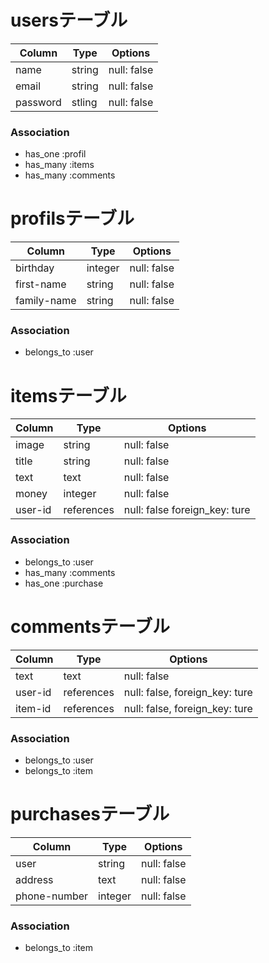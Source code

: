# usersテーブル

|  Column     |  Type      |  Options      |
| ----------- | ---------- | ------------- |
|  name       |  string    |  null: false  |
|  email      |  string    |  null: false  |
| password    |  stling    |  null: false  |

### Association
- has_one :profil
- has_many :items
- has_many :comments

# profilsテーブル

|  Column     |  Type      |  Options     |
|-------------|------------|--------------|
| birthday    |  integer   |  null: false |
| first-name  |  string    |  null: false |
| family-name |  string    |  null: false |

### Association
- belongs_to :user

# itemsテーブル

|  Column     |  Type      |  Options                       |
|-------------|------------|------------------------------- |
|  image      |  string    |  null: false                   |
|  title      |  string    |  null: false                   |
|  text       |  text      |  null: false                   |
|  money      |  integer   |  null: false                   |
|  user-id    |  references|  null: false  foreign_key: ture|

### Association
- belongs_to :user
- has_many :comments
- has_one :purchase

# commentsテーブル

|  Column     |  Type      |  Options                        |
|-------------|------------|---------------------------------|
|  text       |  text      |  null: false                    |
|  user-id    |  references|  null: false,  foreign_key: ture|
|  item-id    |  references|  null: false,  foreign_key: ture|

### Association
- belongs_to :user
- belongs_to :item

# purchasesテーブル

|  Column       |  Type      |  Options     |
|---------------|------------|--------------|
|  user         |  string    |  null: false |
|  address      |  text      |  null: false |
|  phone-number |  integer   |  null: false |

### Association

- belongs_to :item